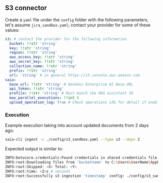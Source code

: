 ## S3 connector

Create a `yaml` file under the `config` folder with the following parameters, let's assume `jira_sandbox.yaml`; contact your provider for some of these values:

```yaml
s3: # contact the provider for the following information
  bucket: !!str 'string'
  key: !!str 'string'
  region: !!str 'string'
  aws_access_key: !!str 'string'
  aws_secret_key: !!str 'string'
  collection_name: !!str 'string'
  prefix: !!str 'string'
  url: 'string' # in general https://s3.console.aws.amazon.com
saia:
  base_url: !!str 'string' # GeneXus Enterprise AI Base URL
  api_token: !!str 'string'
  profile: !!str 'string' # Must match the RAG assistant ID
  max_parallel_executions: !!int 5
  upload_operation_log: True # Check operations LOG for detail if enabled
```

### Execution

Example execution taking into account updated documents from 2 days ago:

```bash
saia-cli ingest -c ./config/s3_sandbox.yaml --type s3 --days 2
```

Expected output is similar to:

```bash
INFO:botocore.credentials:Found credentials in shared credentials file: ~/.aws/credentials
INFO:root:Downloading files from 'bucketname' to C:\Users\UserName\AppData\Local\Temp\tmp435tqchf
INFO:root:Skipped: <X> Total: <Y>
INFO:root:time: <Z>s # seconds
INFO:root:Successfully s3 ingestion 'timestamp' config: ./config/s3_sandbox.yaml
```
